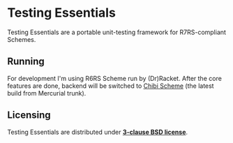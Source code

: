 # Testing Essentials

Testing Essentials are a portable unit-testing framework for R7RS-compliant Schemes.

## Running

For development I'm using R6RS Scheme run by (Dr)Racket. After the core features are done, backend will be switched to  [Chibi Scheme](//code.google.com/p/chibi-scheme) (the latest build from Mercurial trunk).

## Licensing

Testing Essentials are distributed under **[3-clause BSD license](LICENSE)**.
